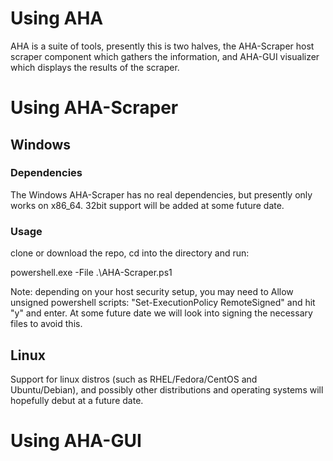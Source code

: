 # Using AHA

AHA is a suite of tools, presently this is two halves, the AHA-Scraper host scraper component which gathers the information, and AHA-GUI visualizer which displays the results of the scraper.

# Using AHA-Scraper

## Windows

### Dependencies

The Windows AHA-Scraper has no real dependencies, but presently only works on x86_64. 32bit support will be added at some future date.

### Usage

clone or download the repo, cd into the directory and run:

powershell.exe -File .\AHA-Scraper.ps1

Note: depending on your host security setup, you may need to Allow unsigned powershell scripts: "Set-ExecutionPolicy RemoteSigned" and hit "y" and enter. At some future date we will look into signing the necessary files to avoid this.

## Linux

Support for linux distros (such as RHEL/Fedora/CentOS and Ubuntu/Debian), and possibly other distributions and operating systems will hopefully debut at a future date.

# Using AHA-GUI


